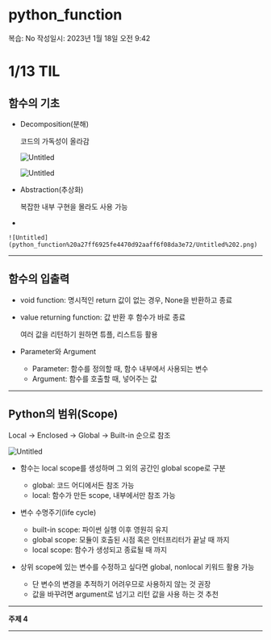 # python_function

복습: No
작성일시: 2023년 1월 18일 오전 9:42

# 1/13 TIL

## 함수의 기초

- Decomposition(분해)
    
    코드의 가독성이 올라감 
    
    ![Untitled](python_function%20a27ff6925fe4470d92aaff6f08da3e72/Untitled.png)
    
    ![Untitled](python_function%20a27ff6925fe4470d92aaff6f08da3e72/Untitled%201.png)
    

- Abstraction(추상화)
    
    복잡한 내부 구현을 몰라도 사용 가능
    

- 
    
    ![Untitled](python_function%20a27ff6925fe4470d92aaff6f08da3e72/Untitled%202.png)
    

---

## 함수의 입출력

- void function: 명시적인 return 값이 없는 경우, None을 반환하고 종료
- value returning function: 값 반환 후 함수가 바로 종료
    
    여러 값을 리턴하기 원하면 튜플, 리스트등 활용
    

 

- Parameter와 Argument
    - Parameter: 함수를 정의할 때, 함수 내부에서 사용되는 변수
    - Argument: 함수를 호출할 때, 넣어주는 값

---

## Python의 범위(Scope)

Local → Enclosed → Global → Built-in 순으로 참조

![Untitled](python_function%20a27ff6925fe4470d92aaff6f08da3e72/Untitled%203.png)

- 함수는 local scope를 생성하며 그 외의 공간인 global scope로 구분
    - global: 코드 어디에서든 참조 가능
    - local: 함수가 만든 scope, 내부에서만 참조 가능

- 변수 수명주기(life cycle)
    - built-in scope: 파이썬 실행 이후 영원히 유지
    - global scope: 모듈이 호출된 시점 혹은 인터프리터가 끝날 때 까지
    - local scope: 함수가 생성되고 종료될 때 까지

- 상위 scope에 있는 변수를 수정하고 싶다면 global, nonlocal 키워드 활용 가능
    - 단 변수의 변경을 추적하기 어려우므로 사용하지 않는 것 권장
    - 값을 바꾸려면 argument로 넘기고 리턴 값을 사용 하는 것 추천
    

---

**주제 4**

---
